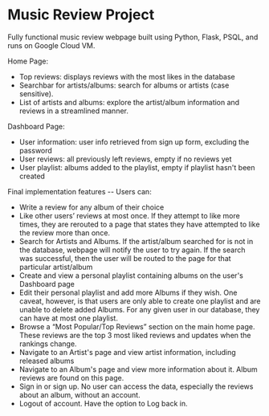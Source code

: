 # Music Review Project

Fully functional music review webpage built using Python, Flask, PSQL, and runs on Google Cloud VM.

Home Page: 
- Top reviews: displays reviews with the most likes in the database 
- Searchbar for artists/albums: search for albums or artists (case sensitive). 
- List of artists and albums: explore the artist/album information and reviews in a streamlined manner.

Dashboard Page:
- User information: user info retrieved from sign up form, excluding the password
- User reviews: all previously left reviews, empty if no reviews yet
- User playlist: albums added to the playlist, empty if playlist hasn't been created 

Final implementation features -- Users can:
- Write a review for any album of their choice
- Like other users’ reviews at most once. If they attempt to like more times, they are rerouted to a page that states they have attempted to like the review more than once.
- Search for Artists and Albums. If the artist/album searched for is not in the database, webpage will notify the user to try again. If the search was successful, then the user will be routed to the page for that particular artist/album
- Create and view a personal playlist containing albums on the user's Dashboard page
- Edit their personal playlist and add more Albums if they wish. One caveat, however, is that users are only able to create one playlist and are unable to delete added Albums. For any given user in our database, they can have at most one playlist.
- Browse a “Most Popular/Top Reviews” section on the main home page. These reviews are the top 3 most liked reviews and updates when the rankings change.
- Navigate to an Artist's page and view artist information, including released albums
- Navigate to an Album's page and view more information about it. Album reviews are found on this page. 
- Sign in or sign up. No user can access the data, especially the reviews about an album, without an account.
- Logout of account. Have the option to Log back in.


